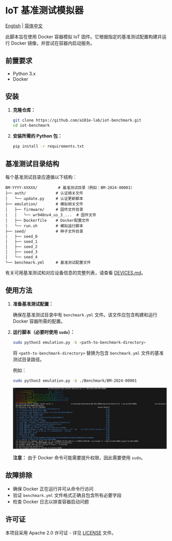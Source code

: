 # IoT 基准测试模拟器

[English](../README.md) | [简体中文](README_zh.md)

此脚本旨在使用 Docker 容器模拟 IoT 固件。它根据指定的基准测试配置构建并运行 Docker 镜像，并尝试在容器内启动服务。

## 前置要求

- Python 3.x
- Docker

## 安装

1. **克隆仓库：**

   ```bash
   git clone https://github.com/a101e-lab/iot-benchmark.git
   cd iot-benchmark
   ```

2. **安装所需的 Python 包：**

   ```bash
   pip install -r requirements.txt
   ```

## 基准测试目录结构

每个基准测试目录应遵循以下结构：

```
BM-YYYY-XXXXX/         # 基准测试目录（例如：BM-2024-00001）
├── auth/             # 认证相关文件
│   └── update.py     # 认证更新脚本
├── emulation/        # 模拟相关文件
│   ├── firmware/     # 固件文件目录
│   │   └── wr940nv4_us_3_...  # 固件文件
│   ├── Dockerfile    # Docker配置文件
│   └── run.sh        # 模拟运行脚本
├── seed/             # 种子文件目录
│   ├── seed_0
│   ├── seed_1
│   ├── seed_2
│   ├── seed_3
│   └── seed_4
└── benchmark.yml     # 基准测试配置文件
```

有关可用基准测试和对应设备信息的完整列表，请查看 [DEVICES.md](../DEVICES.md)。

## 使用方法

1. **准备基准测试配置：**

   确保在基准测试目录中有 `benchmark.yml` 文件。该文件应包含构建和运行 Docker 容器所需的配置。

2. **运行脚本（必要时使用 `sudo`）：**

   ```bash
   sudo python3 emulation.py -b <path-to-benchmark-directory>
   ```

   将 `<path-to-benchmark-directory>` 替换为包含 `benchmark.yml` 文件的基准测试目录路径。

   例如：

   ```bash
   sudo python3 emulation.py -b ./Benchmark/BM-2024-00001
   ```

   ![alt text](../images/emulation-result.png)

   **注意：** 由于 Docker 命令可能需要提升权限，因此需要使用 `sudo`。

## 故障排除

- 确保 Docker 正在运行并可从命令行访问
- 验证 `benchmark.yml` 文件格式正确且包含所有必要字段
- 检查 Docker 日志以排查容器启动问题

## 许可证

本项目采用 Apache 2.0 许可证 - 详见 [LICENSE](../LICENSE) 文件。